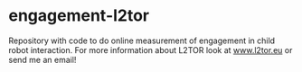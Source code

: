 # engagement-l2tor

Repository with code to do online measurement of engagement in child robot interaction. 
For more information about L2TOR look at www.l2tor.eu or send me an email!

